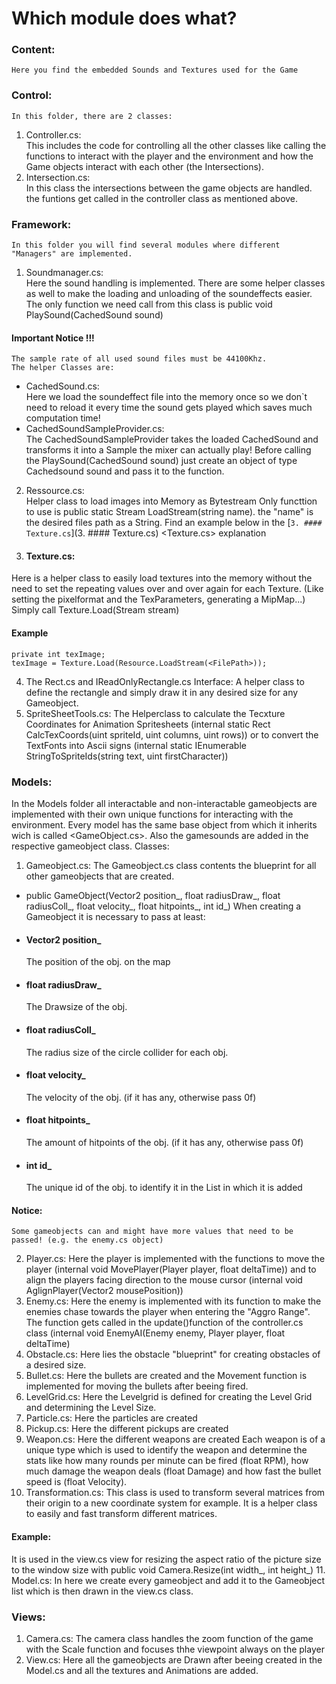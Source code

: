 # Which module does what?

### Content:  
    Here you find the embedded Sounds and Textures used for the Game

### Control:  
    In this folder, there are 2 classes:
1. Controller.cs:  
    This includes the code for controlling all the other classes like calling the functions to interact with the player and the environment and how the Game objects interact with each other (the Intersections).
2. Intersection.cs:  
    In this class the intersections between the game objects are handled. the funtions get called in the controller class as mentioned above.
### Framework:  
    In this folder you will find several modules where different "Managers" are implemented.  
1. Soundmanager.cs:  
    Here the sound handling is implemented. There are some helper classes as well to make the loading and unloading of the soundeffects easier.  
    The only function we need call from this class is public void PlaySound(CachedSound sound)
#### Important Notice !!!  
    The sample rate of all used sound files must be 44100Khz.  
    The helper Classes are:
- CachedSound.cs:  
    Here we load the soundeffect file into the memory once so we don`t need to reload it every time the sound gets played which saves much computation time!
- CachedSoundSampleProvider.cs:  
    The CachedSoundSampleProvider takes the loaded CachedSound and transforms it into a Sample the mixer can actually play!
    Before calling the PlaySound(CachedSound sound) just create an object of type Cachedsound sound and pass it to the function.
2. Ressource.cs:  
    Helper class to load images into Memory as Bytestream
    Only functtion to use is public static Stream LoadStream(string name). the "name" is the desired files path as a String. Find an example below in the [`3. #### Texture.cs`](3. #### Texture.cs) <Texture.cs> explanation

3. #### Texture.cs:
Here is a helper class to easily load textures into the memory without the need to set the repeating values over and over again for each Texture. (Like setting the pixelformat and the TexParameters, generating a MipMap...) Simply call Texture.Load(Stream stream)
#### Example       
    private int texImage;
    texImage = Texture.Load(Resource.LoadStream(<FilePath>));

4. The Rect.cs and IReadOnlyRectangle.cs Interface:
    A helper class to define the rectangle and simply draw it in any desired size for any Gameobject.
5. SpriteSheetTools.cs:
    The Helperclass to calculate the Tecxture Coordinates for Animation Spritesheets 
    (internal static Rect CalcTexCoords(uint spriteId, uint columns, uint rows))
    or to convert the TextFonts into Ascii signs 
    (internal static IEnumerable<uint> StringToSpriteIds(string text, uint firstCharacter))

### Models:
In the Models folder all interactable and non-interactable gameobjects are implemented with their own unique functions for interacting with the environment.
Every model has the same base object from which it inherits wich is called  <GameObject.cs>.
Also the gamesounds are added in the respective gameobject class.
Classes:
1. Gameobject.cs:
The Gameobject.cs class contents the blueprint for all other gameobjects that are created.
- public GameObject(Vector2 position_, float radiusDraw_, float radiusColl_, float velocity_, float hitpoints_, int id_)
When creating a Gameobject it is necessary to pass at least:
- #### Vector2 position_
    The position of the obj. on the map 
- #### float radiusDraw_
    The Drawsize of the obj.
- #### float radiusColl_
    The radius size of the circle collider for each obj.
- #### float velocity_    
    The velocity of the obj. (if it has any, otherwise pass 0f)
- #### float hitpoints_
    The amount of hitpoints of the obj. (if it has any, otherwise pass 0f)
- #### int id_ 
    The unique id of the obj. to identify it in the List in which it is added
        
#### Notice:
    Some gameobjects can and might have more values that need to be passed! (e.g. the enemy.cs object)

2. Player.cs:
Here the player is implemented with the functions to move the player (internal void MovePlayer(Player player, float deltaTime)) and  to align the players facing direction to the mouse cursor (internal void AglignPlayer(Vector2 mousePosition))
3. Enemy.cs:
Here the enemy is implemented with its function to make the enemies chase towards the player when entering the "Aggro Range". The function gets called in the update()function of the controller.cs class (internal void EnemyAI(Enemy enemy, Player player, float deltaTime)
4. Obstacle.cs:
Here lies the obstacle "blueprint" for creating obstacles of a desired size.
5. Bullet.cs:
Here the bullets are created and the Movement function is implemented for moving the bullets after beeing fired.
6. LevelGrid.cs:
Here the Levelgrid is defined for creating the Level Grid and determining the Level Size.
7. Particle.cs:
     Here the particles are created
8. Pickup.cs:
Here the different pickups are created
9. Weapon.cs:
Here the different weapons are created
Each weapon is of a unique type which is used to identify the weapon and determine the stats like how many rounds per minute can be fired (float RPM), how much damage the weapon deals (float Damage) and how fast the bullet speed is (float Velocity).
10. Transformation.cs:
This class is used to transform several matrices from their origin to a new coordinate system for example.
It is a helper class to easily and fast transform different matrices. 
#### Example:
It is used in the view.cs view for resizing the aspect ratio of the picture size to the window size with 
    public void Camera.Resize(int width_, int height_)
11. Model.cs:
In here we create every gameobject and add it to the Gameobject list which is then drawn in the view.cs class. 

### Views:
1. Camera.cs:
The camera class handles the zoom function of the game with the Scale function and focuses thhe viewpoint always on the player
2. View.cs:
Here all the gameobjects are Drawn after beeing created in the Model.cs and all the textures and Animations are added.